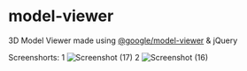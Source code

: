 # model-viewer
3D Model Viewer made using <a href="https://github.com/google/model-viewer">@google/model-viewer<a> & jQuery 

Screenshorts:
1
![Screenshot (17)](https://user-images.githubusercontent.com/96859890/219871707-e643d8aa-e25b-4529-bb8f-3429d9521402.png)
2
![Screenshot (16)](https://user-images.githubusercontent.com/96859890/219871689-8b00ae6a-d7f2-476b-bf20-4c0a1303942c.png)
